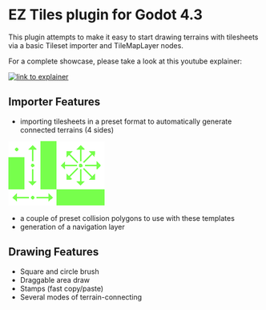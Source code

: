 # EZ Tiles plugin for Godot 4.3

This plugin attempts to make it easy to start drawing terrains with tilesheets via a basic Tileset importer and TileMapLayer nodes.

For a complete showcase, please take a look at this youtube explainer:

[![link to explainer](https://i9.ytimg.com/vi_webp/cvx-chwh1Ds/mq3.webp?sqp=CIzA1bwG-oaymwEmCMACELQB8quKqQMa8AEB-AH-CYAC0AWKAgwIABABGEsgWChlMA8=&rs=AOn4CLDKyd9u-TFyBgHo1s2m-vuhIAE00Q)](https://youtu.be/cvx-chwh1Ds)

## Importer Features

- importing tilesheets in a preset format to automatically generate connected terrains (4 sides)

![example of template](./template_32x32.png)

- a couple of preset collision polygons to use with these templates
- generation of a navigation layer

## Drawing Features

- Square and circle brush
- Draggable area draw
- Stamps (fast copy/paste)
- Several modes of terrain-connecting
